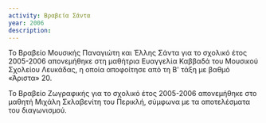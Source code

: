 ```yaml
---
activity: Βραβεία Σάντα
year: 2006
description: 
---
```

Το Βραβείο Μουσικής Παναγιώτη και Έλλης Σάντα για το σχολικό έτος 2005-2006 απονεμήθηκε στη μαθήτρια Ευαγγελία Καββαδά του Μουσικού Σχολείου Λευκάδας, η οποία αποφοίτησε από τη Β' τάξη με βαθμό «Άριστα» 20.

Το Βραβείο Ζωγραφικής για το σχολικό έτος 2005-2006 απονεμήθηκε στο μαθητή Μιχάλη Σκλαβενίτη του Περικλή, σύμφωνα με τα αποτελέσματα του διαγωνισμού.

